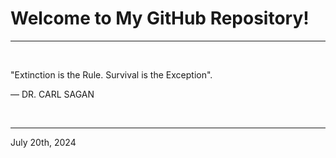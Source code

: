 # Welcome to My GitHub Repository!

---

<br>

"Extinction is the Rule. Survival is the Exception"\.

― DR. CARL SAGAN
 
</br>

---
July 20th, 2024
